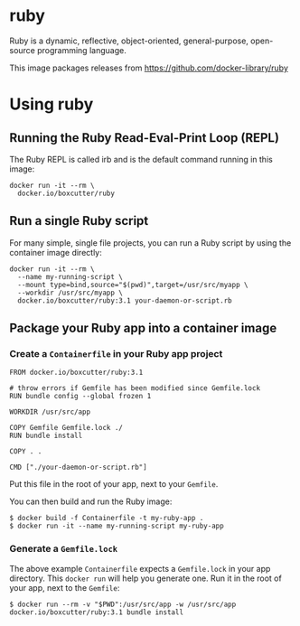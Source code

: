 # ruby

Ruby is a dynamic, reflective, object-oriented, general-purpose, open-source programming language.

This image packages releases from https://github.com/docker-library/ruby

# Using ruby

## Running the Ruby Read-Eval-Print Loop (REPL)

The Ruby REPL is called irb and is the default command running in this image:

```
docker run -it --rm \
  docker.io/boxcutter/ruby
```

## Run a single Ruby script

For many simple, single file projects, you can run a Ruby script by using the container image directly:

```
docker run -it --rm \
  --name my-running-script \
  --mount type=bind,source="$(pwd)",target=/usr/src/myapp \
  --workdir /usr/src/myapp \
  docker.io/boxcutter/ruby:3.1 your-daemon-or-script.rb
```

## Package your Ruby app into a container image

### Create a `Containerfile` in your Ruby app project

```
FROM docker.io/boxcutter/ruby:3.1

# throw errors if Gemfile has been modified since Gemfile.lock
RUN bundle config --global frozen 1

WORKDIR /usr/src/app

COPY Gemfile Gemfile.lock ./
RUN bundle install

COPY . .

CMD ["./your-daemon-or-script.rb"]
```

Put this file in the root of your app, next to your `Gemfile`.

You can then build and run the Ruby image:

```
$ docker build -f Containerfile -t my-ruby-app .
$ docker run -it --name my-running-script my-ruby-app
```

### Generate a `Gemfile.lock`

The above example `Containerfile` expects a `Gemfile.lock` in your app directory. This `docker run` will help you generate one. Run it in the root of your app, next to the `Gemfile`:

```
$ docker run --rm -v "$PWD":/usr/src/app -w /usr/src/app docker.io/boxcutter/ruby:3.1 bundle install
```
